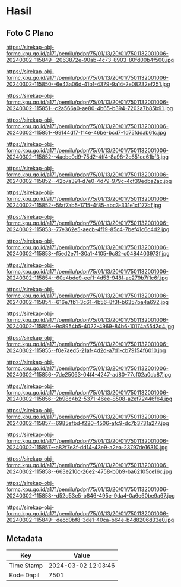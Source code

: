 # Hasil

## Foto C Plano

https://sirekap-obj-formc.kpu.go.id/a171/pemilu/pdpr/75/01/13/20/01/7501132001006-20240302-115849--2063872e-90ab-4c73-8903-80fd00b4f500.jpg

https://sirekap-obj-formc.kpu.go.id/a171/pemilu/pdpr/75/01/13/20/01/7501132001006-20240302-115850--6e43a06d-41b1-4379-9a14-2e08232ef251.jpg

https://sirekap-obj-formc.kpu.go.id/a171/pemilu/pdpr/75/01/13/20/01/7501132001006-20240302-115851--c2a566a0-ae80-4b65-b394-7202a7b85b91.jpg

https://sirekap-obj-formc.kpu.go.id/a171/pemilu/pdpr/75/01/13/20/01/7501132001006-20240302-115851--99144df7-f14e-46be-bcd7-1d75fddab61c.jpg

https://sirekap-obj-formc.kpu.go.id/a171/pemilu/pdpr/75/01/13/20/01/7501132001006-20240302-115852--4aebc0d9-75d2-4ff4-8a98-2c651ce61bf3.jpg

https://sirekap-obj-formc.kpu.go.id/a171/pemilu/pdpr/75/01/13/20/01/7501132001006-20240302-115852--42b7a391-d7e0-4d79-979c-4cf39edba2ac.jpg

https://sirekap-obj-formc.kpu.go.id/a171/pemilu/pdpr/75/01/13/20/01/7501132001006-20240302-115852--5faf7ab5-1715-4f85-abc3-331e1cf177df.jpg

https://sirekap-obj-formc.kpu.go.id/a171/pemilu/pdpr/75/01/13/20/01/7501132001006-20240302-115853--77e362e5-aecb-4f19-85c4-7bef41c6c4d2.jpg

https://sirekap-obj-formc.kpu.go.id/a171/pemilu/pdpr/75/01/13/20/01/7501132001006-20240302-115853--f5ed2e71-30a1-4105-9c82-c0484403973f.jpg

https://sirekap-obj-formc.kpu.go.id/a171/pemilu/pdpr/75/01/13/20/01/7501132001006-20240302-115854--60e4bde9-eef1-4d53-948f-ac279b7f1c6f.jpg

https://sirekap-obj-formc.kpu.go.id/a171/pemilu/pdpr/75/01/13/20/01/7501132001006-20240302-115854--616e7fb1-3c61-4b56-8f3f-b6357ba4a692.jpg

https://sirekap-obj-formc.kpu.go.id/a171/pemilu/pdpr/75/01/13/20/01/7501132001006-20240302-115855--9c8954b5-4022-4969-84b6-10174a55d2d4.jpg

https://sirekap-obj-formc.kpu.go.id/a171/pemilu/pdpr/75/01/13/20/01/7501132001006-20240302-115855--f0e7aed5-21af-4d2d-a7d1-cb79154f6010.jpg

https://sirekap-obj-formc.kpu.go.id/a171/pemilu/pdpr/75/01/13/20/01/7501132001006-20240302-115856--7de25063-04f4-4247-ad80-77cf02a0dc87.jpg

https://sirekap-obj-formc.kpu.go.id/a171/pemilu/pdpr/75/01/13/20/01/7501132001006-20240302-115856--2b98c4b2-5371-46ee-8508-a2ef72446f64.jpg

https://sirekap-obj-formc.kpu.go.id/a171/pemilu/pdpr/75/01/13/20/01/7501132001006-20240302-115857--6985efbd-f220-4506-afc9-dc7b3731a277.jpg

https://sirekap-obj-formc.kpu.go.id/a171/pemilu/pdpr/75/01/13/20/01/7501132001006-20240302-115857--a82f7e3f-dd14-43e9-a2ea-23797de16310.jpg

https://sirekap-obj-formc.kpu.go.id/a171/pemilu/pdpr/75/01/13/20/01/7501132001006-20240302-115858--663e210c-26e2-4758-b0b9-ba62105ce16c.jpg

https://sirekap-obj-formc.kpu.go.id/a171/pemilu/pdpr/75/01/13/20/01/7501132001006-20240302-115858--d52d53e5-b846-495e-9da4-0a6e60be9a67.jpg

https://sirekap-obj-formc.kpu.go.id/a171/pemilu/pdpr/75/01/13/20/01/7501132001006-20240302-115849--decd0bf8-3de1-40ca-b64e-b4d8206d33e0.jpg


## Metadata

| Key        | Value               |
| ---------- | ------------------- |
| Time Stamp | 2024-03-02 12:03:46 |
| Kode Dapil | 7501                |



